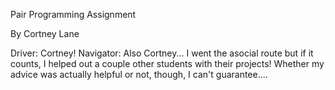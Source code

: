 Pair Programming Assignment

By Cortney Lane

Driver: Cortney!
Navigator: Also Cortney... I went the asocial route but if it counts,
  I helped out a couple other students with their projects! Whether
  my advice was actually helpful or not, though, I can't guarantee....
